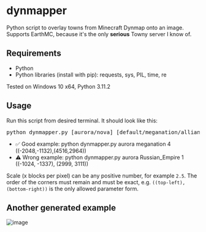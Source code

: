 # dynmapper
Python script to overlay towns from Minecraft Dynmap onto an image.
Supports EarthMC, because it's the only **serious** Towny server I know of.

## Requirements
- Python
- Python libraries (install with pip): requests, sys, PIL, time, re

Tested on Windows 10 x64, Python 3.11.2

## Usage
Run this script from desired terminal. It should look like this:
<pre>python dynmapper.py [aurora/nova] [default/meganation/alliance] [x blocks per pixel] ((top-left corner XZ coords),(bottom-right corner XZ coords))</pre>
- ✅ Good example: python dynmapper.py aurora meganation 4 ((-2048,-1132),(4516,2964))
- ⚠️ Wrong example: python dynmapper.py aurora Russian_Empire 1 ((-1024, -1337), (2999, 3111))

Scale (x blocks per pixel) can be any positive number, for example `2.5`. The order of the corners must remain and must be exact, e.g. `((top-left),(bottom-right))` is the only allowed parameter form.

## Another generated example
![image](https://github.com/3meraldK/dynmapper/assets/48335651/e54a4191-b103-4ebb-9925-c5dc118269fa)


